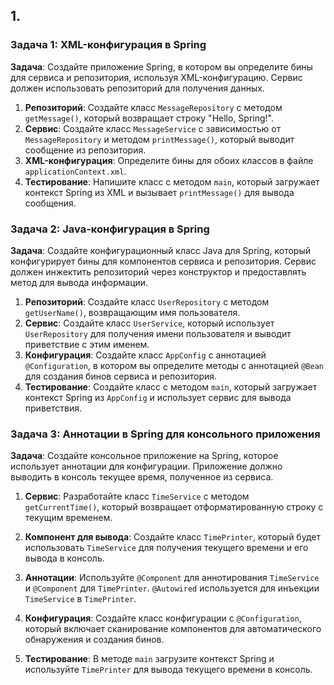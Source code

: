 ## 1. 
### Задача 1: XML-конфигурация в Spring

**Задача**: Создайте приложение Spring, в котором вы определите бины для сервиса и репозитория, используя XML-конфигурацию. Сервис должен использовать репозиторий для получения данных.

1. **Репозиторий**: Создайте класс `MessageRepository` с методом `getMessage()`, который возвращает строку "Hello, Spring!".
2. **Сервис**: Создайте класс `MessageService` с зависимостью от `MessageRepository` и методом `printMessage()`, который выводит сообщение из репозитория.
3. **XML-конфигурация**: Определите бины для обоих классов в файле `applicationContext.xml`.
4. **Тестирование**: Напишите класс с методом `main`, который загружает контекст Spring из XML и вызывает `printMessage()` для вывода сообщения.

### Задача 2: Java-конфигурация в Spring

**Задача**: Создайте конфигурационный класс Java для Spring, который конфигурирует бины для компонентов сервиса и репозитория. Сервис должен инжектить репозиторий через конструктор и предоставлять метод для вывода информации.

1. **Репозиторий**: Создайте класс `UserRepository` с методом `getUserName()`, возвращающим имя пользователя.
2. **Сервис**: Создайте класс `UserService`, который использует `UserRepository` для получения имени пользователя и выводит приветствие с этим именем.
3. **Конфигурация**: Создайте класс `AppConfig` с аннотацией `@Configuration`, в котором вы определите методы с аннотацией `@Bean` для создания бинов сервиса и репозитория.
4. **Тестирование**: Создайте класс с методом `main`, который загружает контекст Spring из `AppConfig` и использует сервис для вывода приветствия.

### Задача 3: Аннотации в Spring для консольного приложения

**Задача**: Создайте консольное приложение на Spring, которое использует аннотации для конфигурации. Приложение должно выводить в консоль текущее время, полученное из сервиса.

1. **Сервис**: Разработайте класс `TimeService` с методом `getCurrentTime()`, который возвращает отформатированную строку с текущим временем.

2. **Компонент для вывода**: Создайте класс `TimePrinter`, который будет использовать `TimeService` для получения текущего времени и его вывода в консоль.

3. **Аннотации**: Используйте `@Component` для аннотирования `TimeService` и `@Component` для `TimePrinter`. `@Autowired` используется для инъекции `TimeService` в `TimePrinter`.

4. **Конфигурация**: Создайте класс конфигурации с `@Configuration`, который включает сканирование компонентов для автоматического обнаружения и создания бинов.

5. **Тестирование**: В методе `main` загрузите контекст Spring и используйте `TimePrinter` для вывода текущего времени в консоль.
